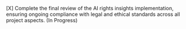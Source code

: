 [X] Complete the final review of the AI rights insights implementation, ensuring ongoing compliance with legal and ethical standards across all project aspects. (In Progress)